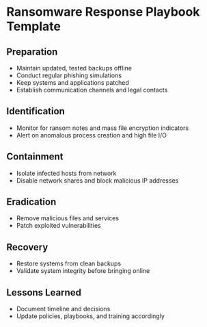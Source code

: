 # Ransomware Response Playbook Template

## Preparation
- Maintain updated, tested backups offline
- Conduct regular phishing simulations
- Keep systems and applications patched
- Establish communication channels and legal contacts

## Identification
- Monitor for ransom notes and mass file encryption indicators
- Alert on anomalous process creation and high file I/O

## Containment
- Isolate infected hosts from network
- Disable network shares and block malicious IP addresses

## Eradication
- Remove malicious files and services
- Patch exploited vulnerabilities

## Recovery
- Restore systems from clean backups
- Validate system integrity before bringing online

## Lessons Learned
- Document timeline and decisions
- Update policies, playbooks, and training accordingly
